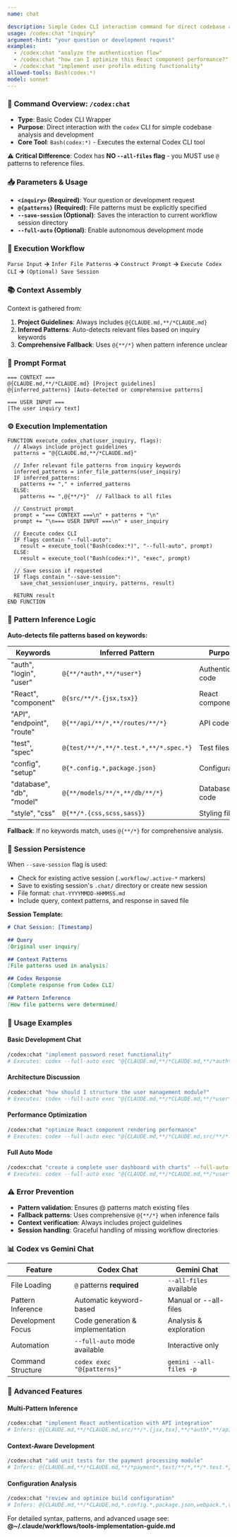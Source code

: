 ```yaml
---
name: chat

description: Simple Codex CLI interaction command for direct codebase analysis and development
usage: /codex:chat "inquiry"
argument-hint: "your question or development request"
examples:
  - /codex:chat "analyze the authentication flow"
  - /codex:chat "how can I optimize this React component performance?"
  - /codex:chat "implement user profile editing functionality"
allowed-tools: Bash(codex:*)
model: sonnet
---
```


### 🚀 **Command Overview: `/codex:chat`**

-   **Type**: Basic Codex CLI Wrapper
-   **Purpose**: Direct interaction with the `codex` CLI for simple codebase analysis and development
-   **Core Tool**: `Bash(codex:*)` - Executes the external Codex CLI tool

⚠️ **Critical Difference**: Codex has **NO `--all-files` flag** - you MUST use `@` patterns to reference files.

### 📥 **Parameters & Usage**

-   **`<inquiry>` (Required)**: Your question or development request
-   **`@{patterns}` (Required)**: File patterns must be explicitly specified
-   **`--save-session` (Optional)**: Saves the interaction to current workflow session directory
-   **`--full-auto` (Optional)**: Enable autonomous development mode

### 🔄 **Execution Workflow**

`Parse Input` **->** `Infer File Patterns` **->** `Construct Prompt` **->** `Execute Codex CLI` **->** `(Optional) Save Session`

### 📚 **Context Assembly**

Context is gathered from:
1. **Project Guidelines**: Always includes `@{CLAUDE.md,**/*CLAUDE.md}`
2. **Inferred Patterns**: Auto-detects relevant files based on inquiry keywords
3. **Comprehensive Fallback**: Uses `@{**/*}` when pattern inference unclear

### 📝 **Prompt Format**

```
=== CONTEXT ===
@{CLAUDE.md,**/*CLAUDE.md} [Project guidelines]
@{inferred_patterns} [Auto-detected or comprehensive patterns]

=== USER INPUT ===
[The user inquiry text]
```

### ⚙️ **Execution Implementation**

```pseudo
FUNCTION execute_codex_chat(user_inquiry, flags):
  // Always include project guidelines
  patterns = "@{CLAUDE.md,**/*CLAUDE.md}"
  
  // Infer relevant file patterns from inquiry keywords
  inferred_patterns = infer_file_patterns(user_inquiry)
  IF inferred_patterns:
    patterns += "," + inferred_patterns
  ELSE:
    patterns += ",@{**/*}"  // Fallback to all files
  
  // Construct prompt
  prompt = "=== CONTEXT ===\n" + patterns + "\n"
  prompt += "\n=== USER INPUT ===\n" + user_inquiry
  
  // Execute codex CLI
  IF flags contain "--full-auto":
    result = execute_tool("Bash(codex:*)", "--full-auto", prompt)
  ELSE:
    result = execute_tool("Bash(codex:*)", "exec", prompt)
  
  // Save session if requested
  IF flags contain "--save-session":
    save_chat_session(user_inquiry, patterns, result)
  
  RETURN result
END FUNCTION
```

### 🎯 **Pattern Inference Logic**

**Auto-detects file patterns based on keywords:**

| Keywords | Inferred Pattern | Purpose |
|----------|-----------------|---------|
| "auth", "login", "user" | `@{**/*auth*,**/*user*}` | Authentication code |
| "React", "component" | `@{src/**/*.{jsx,tsx}}` | React components |
| "API", "endpoint", "route" | `@{**/api/**/*,**/routes/**/*}` | API code |
| "test", "spec" | `@{test/**/*,**/*.test.*,**/*.spec.*}` | Test files |
| "config", "setup" | `@{*.config.*,package.json}` | Configuration |
| "database", "db", "model" | `@{**/models/**/*,**/db/**/*}` | Database code |
| "style", "css" | `@{**/*.{css,scss,sass}}` | Styling files |

**Fallback**: If no keywords match, uses `@{**/*}` for comprehensive analysis.

### 💾 **Session Persistence**

When `--save-session` flag is used:
-   Check for existing active session (`.workflow/.active-*` markers)
-   Save to existing session's `.chat/` directory or create new session
-   File format: `chat-YYYYMMDD-HHMMSS.md`
-   Include query, context patterns, and response in saved file

**Session Template:**
```markdown
# Chat Session: [Timestamp]

## Query
[Original user inquiry]

## Context Patterns
[File patterns used in analysis]

## Codex Response
[Complete response from Codex CLI]

## Pattern Inference
[How file patterns were determined]
```

### 🔧 **Usage Examples**

#### Basic Development Chat
```bash
/codex:chat "implement password reset functionality"
# Executes: codex --full-auto exec "@{CLAUDE.md,**/*CLAUDE.md,**/*auth*,**/*user*} implement password reset functionality" -s danger-full-access
```

#### Architecture Discussion
```bash
/codex:chat "how should I structure the user management module?"
# Executes: codex --full-auto exec "@{CLAUDE.md,**/*CLAUDE.md,**/*user*,src/**/*} how should I structure the user management module?" -s danger-full-access
```

#### Performance Optimization
```bash
/codex:chat "optimize React component rendering performance"
# Executes: codex --full-auto exec "@{CLAUDE.md,**/*CLAUDE.md,src/**/*.{jsx,tsx}} optimize React component rendering performance" -s danger-full-access
```

#### Full Auto Mode
```bash
/codex:chat "create a complete user dashboard with charts" --full-auto
# Executes: codex --full-auto exec "@{CLAUDE.md,**/*CLAUDE.md,**/*user*,**/*dashboard*} create a complete user dashboard with charts" -s danger-full-access
```

### ⚠️ **Error Prevention**

-   **Pattern validation**: Ensures @ patterns match existing files
-   **Fallback patterns**: Uses comprehensive `@{**/*}` when inference fails
-   **Context verification**: Always includes project guidelines
-   **Session handling**: Graceful handling of missing workflow directories

### 📊 **Codex vs Gemini Chat**

| Feature | Codex Chat | Gemini Chat |
|---------|------------|-------------|
| File Loading | `@` patterns **required** | `--all-files` available |
| Pattern Inference | Automatic keyword-based | Manual or --all-files |
| Development Focus | Code generation & implementation | Analysis & exploration |
| Automation | `--full-auto` mode available | Interactive only |
| Command Structure | `codex exec "@{patterns}"` | `gemini --all-files -p` |

### 🚀 **Advanced Features**

#### Multi-Pattern Inference
```bash
/codex:chat "implement React authentication with API integration"
# Infers: @{CLAUDE.md,**/*CLAUDE.md,src/**/*.{jsx,tsx},**/*auth*,**/api/**/*}
```

#### Context-Aware Development
```bash
/codex:chat "add unit tests for the payment processing module"
# Infers: @{CLAUDE.md,**/*CLAUDE.md,**/*payment*,test/**/*,**/*.test.*}
```

#### Configuration Analysis
```bash
/codex:chat "review and optimize build configuration"
# Infers: @{CLAUDE.md,**/*CLAUDE.md,*.config.*,package.json,webpack.*,vite.*}
```

For detailed syntax, patterns, and advanced usage see:
**@~/.claude/workflows/tools-implementation-guide.md**